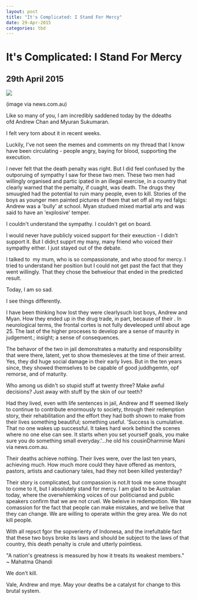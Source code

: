 ```yaml
---
layout: post
title: "It's Complicated: I Stand For Mercy"
date: 29-Apr-2015
categories: tbd
---
```


# It's Complicated: I Stand For Mercy

## 29th April 2015

<img class="photo-horiz" src="http://resources0.news.com.au/images/2015/02/01/1227204/319280-b8184cda-a9c8-11e4-b4a3-9d4f296075c1.jpg" />

(image via news.com.au)

Like so many of you,   I am incredibly saddened today by the ddeaths ofd Andrew Chan and Myuran Sukumaran.

I felt very torn about it in recent weeks.

Luckily,   I've not seen the memes and comments on my thread that I know have been circulating - people angry,   baying for blood, supporting the execution.

I never felt that the death penalty was right. But I did feel confused by the outporuing of sympathy I saw for these two men. These two men had willingly organised and partic ipated in an illegal exercise, in a country that clearly warned that the pemalty, if cuaght, was death. The drugs they smuugled had the potential to ruin many people, even to kill. Stories of the boys as younger men painted pictures of them that set off all my red falgs: Andrew was a 'bully' at school. Myan studued mixed martial arts and was said to have an 'explosive' temper.

I couldn't understand the sympathy. I couldn't get on board.

I would never have publicly voiced support for their exeuction - I didn't support it. But I didn;t supprt my many, many friend who voiced their sympathy either. I just stayed out of the debate.

I talked to  my mum, who is so compassionate, and who stood for mercy. I tried to understand her position but I could not get past the fact that they went willingly. That they chose the behveiour that ended in the predicted result.

Today, I am so sad.

I see things differently.

I have been thinking how lost they were clearlysuch lost boys, Andrew and Myan. How they ended up in the drug trade, in part, because of their . In neurological terms, the frontal cortes is not fully develeoped until about age 25. The last of the higher proceses to develop are a sense of maurity in judgement.; insight; a sense of consequences.

The behavor of the two in jail demonstrates a maturity and responsibility that were there, latent, yet to show themesleves at the time of their arrest. Yes, they did huge social damage in their early lives. But in the ten years since, they showed themselves to be capable of good juddhgemtn, opf remorse, and of maturity.

Who among us didn't so stupid stuff at twenty three? Make awful decisions? Just away with stuff by the skin of our teeth?

Had they lived, even with life sentences in jail, Andrew and ff seemed likely to continue to contribute enormously to society, through their redemption story, their rehabilitation and the effort they had both shown to make from their lives something beautiful; something useful. 'Success is cumulative. That no one wakes up successful. It takes hard work behind the scenes where no one else can see. It starts when you set yourself goals, you make sure you do something small everyday.'...he old his cousinDharminie Mani via news.com.au.

Their deaths achieve nothing. Their lives were, over the last ten years, achieving much. How much more could they have offered as mentors, pastors, artists and cautionary tales, had they not been killed yesterday?

Their story is complicated, but compassion is not.It took me some thought to come to it, but I absolutely stand for mercy. I am glad to be Australian today, where the overwhlemking voices of our politiciansd and public speakers confirm that we are not cruel. We beleive in redempotion. We have comassion for the fact that people can make mistakes, and we belive that they can change. We are willing to operate within the grey area. We do not kill people.

With all repsct fgor the sopverienty of Indonesa, and the irrefultable fact that these two boys broke its laws and should be subject to the laws of that country, this death penalty is crule and utterly pointless.

"A nation's greatness is measured by how it treats its weakest members." ~ Mahatma Ghandi

We don't kill.

Vale, Andrew and mye. May your deaths be a catalyst for change to this brutal system.
